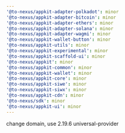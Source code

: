 ```yaml
---
'@to-nexus/appkit-adapter-polkadot': minor
'@to-nexus/appkit-adapter-bitcoin': minor
'@to-nexus/appkit-adapter-ethers': minor
'@to-nexus/appkit-adapter-solana': minor
'@to-nexus/appkit-adapter-wagmi': minor
'@to-nexus/appkit-wallet-button': minor
'@to-nexus/appkit-utils': minor
'@to-nexus/appkit-experimental': minor
'@to-nexus/appkit-scaffold-ui': minor
'@to-nexus/appkit': minor
'@to-nexus/appkit-common': minor
'@to-nexus/appkit-wallet': minor
'@to-nexus/appkit-core': minor
'@to-nexus/appkit-siwe': minor
'@to-nexus/appkit-siwx': minor
'@to-nexus/appkit-cdn': minor
'@to-nexus/sdk': minor
'@to-nexus/appkit-ui': minor
---
```


change domain, use 2.19.6 universal-provider
